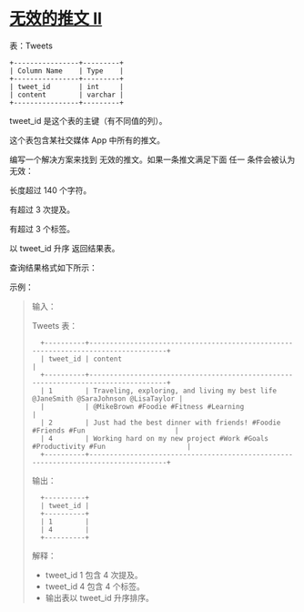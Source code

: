 #  [无效的推文 II]()

表：Tweets
```
+----------------+---------+
| Column Name    | Type    |
+----------------+---------+
| tweet_id       | int     |
| content        | varchar |
+----------------+---------+
```
tweet_id 是这个表的主键（有不同值的列）。

这个表包含某社交媒体 App 中所有的推文。

编写一个解决方案来找到 无效的推文。如果一条推文满足下面 任一 条件会被认为无效：

长度超过 140 个字符。

有超过 3 次提及。

有超过 3 个标签。

以 tweet_id 升序 返回结果表。

查询结果格式如下所示：

 

示例：

> 输入：
> 
> Tweets 表：
> ```
>   +----------+-----------------------------------------------------------------------------------+
>   | tweet_id | content                                                                           |
>   +----------+-----------------------------------------------------------------------------------+
>   | 1        | Traveling, exploring, and living my best life @JaneSmith @SaraJohnson @LisaTaylor |
>   |          | @MikeBrown #Foodie #Fitness #Learning                                             | 
>   | 2        | Just had the best dinner with friends! #Foodie #Friends #Fun                      |
>   | 4        | Working hard on my new project #Work #Goals #Productivity #Fun                    |
>   +----------+-----------------------------------------------------------------------------------+
>   ```
> 输出：
> ```
>   +----------+
>   | tweet_id |
>   +----------+
>   | 1        |
>   | 4        |
>   +----------+
>   ```
> 解释：
> 
> - tweet_id 1 包含 4 次提及。
> - tweet_id 4 包含 4 个标签。
> - 输出表以 tweet_id 升序排序。
